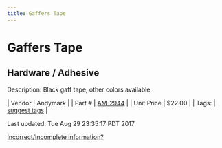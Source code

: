 ```yaml
---
title: Gaffers Tape
---
```


# Gaffers Tape
## Hardware / Adhesive
Description: 	Black gaff tape, other colors available 

| Vendor | Andymark | 
| Part # | [AM-2944](http://www.andymark.com/product-p/am-tape.htm?1=1&CartID=0) | 
| Unit Price | $22.00 | 
| Tags: | [suggest tags](https://docs.google.com/forms/d/e/1FAIpQLSeWyY8v3RgOty-MyWmh9U0iivNYN_molChYyS-0U-o-kOAv_g/viewform) | 

Last updated: Tue Aug 29 23:35:17 PDT 2017

 [Incorrect/Incomplete information?](https://docs.google.com/forms/d/e/1FAIpQLSeWyY8v3RgOty-MyWmh9U0iivNYN_molChYyS-0U-o-kOAv_g/viewform)